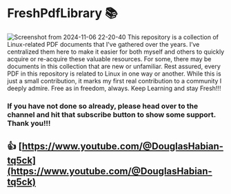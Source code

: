 # FreshPdfLibrary 📚
![Screenshot from 2024-11-06 22-20-40](https://github.com/user-attachments/assets/30933400-64d3-43c0-a7df-555e3f9442b1) This repository is a collection of Linux-related PDF documents that I've gathered over the years. I’ve centralized them here to make it easier for both myself and others to quickly acquire or re-acquire these valuable resources. For some, there may be documents in this collection that are new or unfamiliar. Rest assured, every PDF in this repository is related to Linux in one way or another. While this is just a small contribution, it marks my first real contribution to a community I deeply admire. Free as in freedom, always. Keep Learning and stay Fresh!!!




















### If you have not done so already, please head over to the channel and hit that subscribe button to show some support. Thank you!!!


## 👍 [https://www.youtube.com/@DouglasHabian-tq5ck](https://www.youtube.com/@DouglasHabian-tq5ck)

<!-- dfresh@tutanota.com Fresh Forensics, LLC 2025 -->



